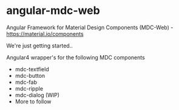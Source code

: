 # angular-mdc-web
Angular Framework for Material Design Components (MDC-Web) - https://material.io/components

We're just getting started..

Angular4 wrapper's for the following MDC components
* mdc-textfield
* mdc-button
* mdc-fab
* mdc-ripple
* mdc-dialog (WIP)
* More to follow
